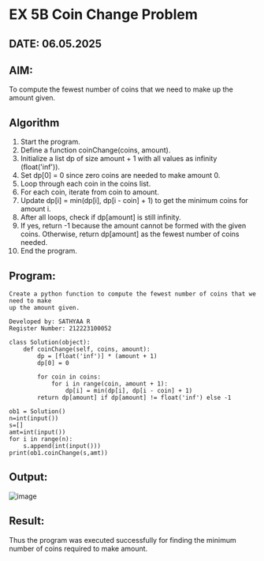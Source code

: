 # EX 5B Coin Change Problem

## DATE: 06.05.2025

## AIM:
To compute the fewest number of coins that we need to make up the amount given.


## Algorithm

1. Start the program.
2. Define a function coinChange(coins, amount).
3. Initialize a list dp of size amount + 1 with all values as infinity (float('inf')).
4. Set dp[0] = 0 since zero coins are needed to make amount 0.
5. Loop through each coin in the coins list.
6. For each coin, iterate from coin to amount.
7. Update dp[i] = min(dp[i], dp[i - coin] + 1) to get the minimum coins for amount i.
8. After all loops, check if dp[amount] is still infinity.
9. If yes, return -1 because the amount cannot be formed with the given coins. Otherwise, return dp[amount] as the fewest number of coins needed.
10. End the program.



## Program:

```
Create a python function to compute the fewest number of coins that we need to make
up the amount given.

Developed by: SATHYAA R
Register Number: 212223100052
```

```
class Solution(object):
    def coinChange(self, coins, amount):
        dp = [float('inf')] * (amount + 1)
        dp[0] = 0  

        for coin in coins:
            for i in range(coin, amount + 1):
                dp[i] = min(dp[i], dp[i - coin] + 1)
        return dp[amount] if dp[amount] != float('inf') else -1
      
ob1 = Solution()
n=int(input())
s=[]
amt=int(input())
for i in range(n):
    s.append(int(input()))
print(ob1.coinChange(s,amt))
```


## Output:

![image](https://github.com/user-attachments/assets/b223a79e-a04f-476a-8804-1a0e6ef08a40)


## Result:
Thus the program was executed successfully for finding the minimum number of coins required to make amount.
